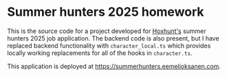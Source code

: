 # Summer hunters 2025 homework

This is the source code for a project developed for [Hoxhunt's](https://hoxhunt.com/) summer hunters 2025 job application. The backend code is also present, but I have replaced backend functionality with `character_local.ts` which provides locally working replacements for all of the hooks in `character.ts`.

This application is deployed at https://summerhunters.eemelioksanen.com.

